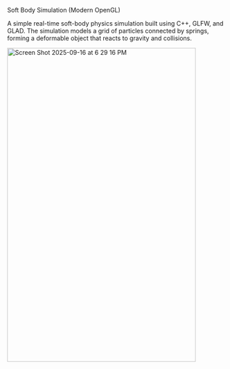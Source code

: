 Soft Body Simulation (Modern OpenGL)

A simple real-time soft-body physics simulation built using C++, GLFW, and GLAD.
The simulation models a grid of particles connected by springs, forming a deformable object that reacts to gravity and collisions.


<img width="435" height="724" alt="Screen Shot 2025-09-16 at 6 29 16 PM" src="https://github.com/user-attachments/assets/38bfbb30-3cf2-447b-b1d4-44fdd4e302a3" />
